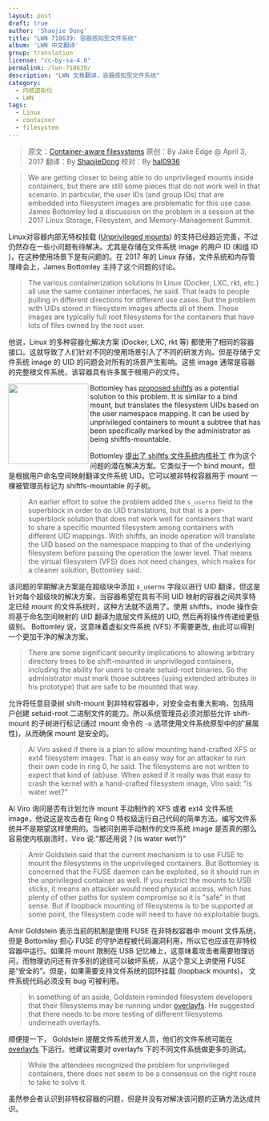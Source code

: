```yaml
---
layout: post
draft: true
author: 'Shaojie Dong'
title: "LWN 718639: 容器感知型文件系统"
album: 'LWN 中文翻译'
group: translation
license: "cc-by-sa-4.0"
permalink: /lwn-718639/
description: "LWN 文章翻译，容器感知型文件系统"
category:
  - 内核虚拟化
  - LWN
tags:
  - Linux
  - container
  - filesystem
---
```


> 原文：[Container-aware filesystems](https://lwn.net/Articles/718639/)
> 原创：By Jake Edge @ April 3, 2017
> 翻译：By [ShaojieDong](https://github.com/ShaojieDong)
> 校对：By [hal0936](https://github.com/hal0936)

> We are getting closer to being able to do unprivileged mounts inside containers, but there are still some pieces that do not work well in that scenario. In particular, the user IDs (and group IDs) that are embedded into filesystem images are problematic for this use case. James Bottomley led a discussion on the problem in a session at the 2017 Linux Storage, Filesystem, and Memory-Management Summit.

Linux对容器内部无特权挂载 ([Unprivileged mounts][1]) 的支持已经趋近完善，不过仍然存在一些小问题有待解决。尤其是存储在文件系统 image 的用户 ID (和组 ID )，在这种使用场景下是有问题的。在 2017 年的 Linux 存储，文件系统和内存管理峰会上，James Bottomley 主持了这个问题的讨论。

> The various containerization solutions in Linux (Docker, LXC, rkt, etc.) all use the same container interfaces, he said. That leads to people pulling in different directions for different use cases. But the problem with UIDs stored in filesystem images affects all of them. These images are typically full root filesystems for the containers that have lots of files owned by the root user.

他说，Linux 的多种容器化解决方案 (Docker, LXC, rkt 等) 都使用了相同的容器接口。这就导致了人们针对不同的使用场景引入了不同的研发方向。但是存储于文件系统 image 的 UID 的问题会对所有的场景产生影响。这些 image 通常是容器的完整根文件系统，该容器具有许多属于根用户的文件。

<img src="https://static.lwn.net/images/2017/lsfmm-bottomley.jpg" align="left" width="160"> Bottomley has [proposed shiftfs](https://lkml.org/lkml/2017/2/20/655) as a potential solution to this problem. It is similar to a bind mount, but translates the filesystem UIDs based on the user namespace mapping. It can be used by unprivileged containers to mount a subtree that has been specifically marked by the administrator as being shiftfs-mountable.

Bottomley [提出了 shiftfs 文件系统内核补丁][2] 作为这个问题的潜在解决方案。它类似于一个 bind mount，但是根据用户命名空间映射翻译文件系统 UID。它可以被非特权容器用于 mount 一棵被管理员标记为 shiftfs-mountable 的子树。

> An earlier effort to solve the problem added the `s_userns` field to the superblock in order to do UID translations, but that is a per-superblock solution that does not work well for containers that want to share a specific mounted filesystem among containers with different UID mappings. With shiftfs, an inode operation will translate the UID based on the namespace mapping to that of the underlying filesystem before passing the operation the lower level. That means the virtual filesystem (VFS) does not need changes, which makes for a cleaner solution, Bottomley said.

该问题的早期解决方案是在超级块中添加 `s_userns` 字段以进行 UID 翻译，但这是针对每个超级块的解决方案，当容器希望在具有不同 UID 映射的容器之间共享特定已经 mount 的文件系统时，这种方法就不适用了。使用 shiftfs，inode 操作会将基于命名空间映射的 UID 翻译为底层文件系统的 UID, 然后再将操作传递给更低级别。 Bottomley 说，这意味着虚拟文件系统 (VFS) 不需要更改, 由此可以得到一个更加干净的解决方案。

> There are some significant security implications to allowing arbitrary directory trees to be shift-mounted in unprivileged containers, including the ability for users to create setuid-root binaries. So the administrator must mark those subtrees (using extended attributes in his prototype) that are safe to be mounted that way.

允许将任意目录树 shift-mount 到非特权容器中，对安全会有重大影响，包括用户创建 setuid-root 二进制文件的能力。所以系统管理员必须对那些允许 shift-mount 的子树进行标记(通过 mount 命令的 `-o` 选项使用文件系统原型中的扩展属性)，从而确保 mount 是安全的。

> Al Viro asked if there is a plan to allow mounting hand-crafted XFS or ext4 filesystem images. That is an easy way for an attacker to run their own code in ring 0, he said. The filesystems are not written to expect that kind of (ab)use. When asked if it really was that easy to crash the kernel with a hand-crafted filesystem image, Viro said: "is water wet?"

Al Viro 询问是否有计划允许 mount 手动制作的 XFS 或者 ext4 文件系统 image，他说这是攻击者在 Ring 0 特权级运行自己代码的简单方法。编写文件系统并不是期望这样使用的。当被问到用手动制作的文件系统 image 是否真的那么容易使内核崩溃时，Viro 说:"那还用说？(is water wet?)"

> Amir Goldstein said that the current mechanism is to use FUSE to mount the filesystems in the unprivileged containers. But Bottomley is concerned that the FUSE daemon can be exploited, so it should run in the unprivileged container as well. If you restrict the mounts to USB sticks, it means an attacker would need physical access, which has plenty of other paths for system compromise so it is "safe" in that sense. But if loopback mounting of filesystems is to be supported at some point, the filesystem code will need to have no exploitable bugs.

Amir Goldstein 表示当前的机制是使用 FUSE 在非特权容器中 mount 文件系统，但是 Bottomley 担心 FUSE 的守护进程被代码漏洞利用，所以它也应该在非特权容器中运行。如果将 mount 限制在 USB 记忆棒上，这意味着攻击者需要物理访问，而物理访问还有许多别的途径可以破坏系统，从这个意义上讲使用 FUSE 是“安全的”。但是，如果需要支持文件系统的回环挂载 (loopback mounts)， 文件系统代码必须没有 bug 可被利用。

> In something of an aside, Goldstein reminded filesystem developers that their filesystems may be running under [overlayfs](https://lwn.net/Articles/403012/). He suggested that there needs to be more testing of different filesystems underneath overlayfs.

顺便提一下， Goldstein 提醒文件系统开发人员，他们的文件系统可能在 [overlayfs][3] 下运行。他建议需要对 overlayfs 下的不同文件系统做更多的测试。

> While the attendees recognized the problem for unprivileged containers, there does not seem to be a consensus on the right route to take to solve it.

虽然参会者认识到非特权容器的问题，但是并没有对解决该问题的正确方法达成共识。

[1]: https://lwn.net/Articles/265220/
[2]: https://lkml.org/lkml/2017/2/20/655
[3]: https://lwn.net/Articles/403012/